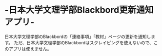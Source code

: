 # -日本大学文理学部Blackbord更新通知アプリ-
日本大学文理学部のBlackbordの「連絡事項」「教材」ページの更新を通知します。
ただ、日本大学文理学部のBlackbordはスクレイピングを使えないので、このアプリは使えません。

